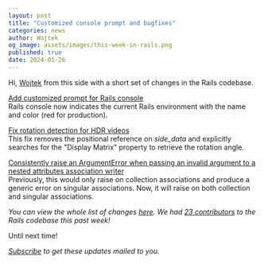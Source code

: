 ```yaml
---
layout: post
title: "Customized console prompt and bugfixes"
categories: news
author: Wojtek
og_image: assets/images/this-week-in-rails.png
published: true
date: 2024-01-26
---
```



Hi, [Wojtek](https://twitter.com/morgoth85) from this side with a short set of changes in the Rails codebase.

[Add customized prompt for Rails console](https://github.com/rails/rails/pull/50796)  
Rails console now indicates the current Rails environment with the name and color (red for production).

[Fix rotation detection for HDR videos](https://github.com/rails/rails/pull/50854)  
This fix removes the positional reference on *side_data* and explicitly searches for the "Display Matrix" property to retrieve the rotation angle.

[Consistently raise an ArgumentError when passing an invalid argument to a nested attributes association writer](https://github.com/rails/rails/pull/50804)  
 Previously, this would only raise on collection associations and produce a generic error on singular associations. Now, it will raise on both collection and singular associations.

_You can view the whole list of changes [here](https://github.com/rails/rails/compare/@%7B2024-01-19%7D...main@%7B2024-01-26%7D)._
_We had [23 contributors](https://contributors.rubyonrails.org/contributors/in-time-window/20240119-20240126) to the Rails codebase this past week!_

Until next time!

_[Subscribe](https://world.hey.com/this.week.in.rails) to get these updates mailed to you._

